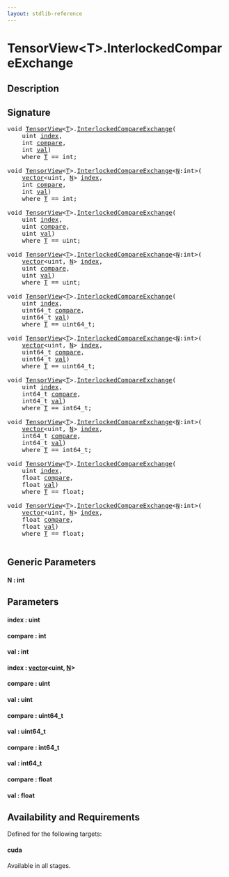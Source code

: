 ```yaml
---
layout: stdlib-reference
---
```


# TensorView\<T\>\.InterlockedCompareExchange

## Description





## Signature 

<pre>
<span class="code_keyword">void</span> <a href="index.html" class="code_type">TensorView</a>&lt;<a href="index.html#typeparam-T" class="code_type">T</a>&gt;.<a href="interlockedcompareexchange-0bi.html">InterlockedCompareExchange</a>(
    <span class="code_keyword">uint</span> <a href="interlockedcompareexchange-0bi.html#decl-index" class="code_param">index</a>,
    <span class="code_keyword">int</span> <a href="interlockedcompareexchange-0bi.html#decl-compare" class="code_param">compare</a>,
    <span class="code_keyword">int</span> <a href="interlockedcompareexchange-0bi.html#decl-val" class="code_param">val</a>)
    <span class='code_keyword'>where</span> <a href="index.html#typeparam-T" class="code_type">T</a> == <span class="code_keyword">int</span>;

<span class="code_keyword">void</span> <a href="index.html" class="code_type">TensorView</a>&lt;<a href="index.html#typeparam-T" class="code_type">T</a>&gt;.<a href="interlockedcompareexchange-0bi.html">InterlockedCompareExchange</a>&lt;<a href="interlockedcompareexchange-0bi.html#decl-N" class="code_var">N</a>:<span class="code_keyword">int</span>&gt;(
    <a href="../vector/index.html" class="code_type">vector</a>&lt;<span class="code_keyword">uint</span>, <a href="interlockedcompareexchange-0bi.html#decl-N" class="code_var">N</a>&gt; <a href="interlockedcompareexchange-0bi.html#decl-index" class="code_param">index</a>,
    <span class="code_keyword">int</span> <a href="interlockedcompareexchange-0bi.html#decl-compare" class="code_param">compare</a>,
    <span class="code_keyword">int</span> <a href="interlockedcompareexchange-0bi.html#decl-val" class="code_param">val</a>)
    <span class='code_keyword'>where</span> <a href="index.html#typeparam-T" class="code_type">T</a> == <span class="code_keyword">int</span>;

<span class="code_keyword">void</span> <a href="index.html" class="code_type">TensorView</a>&lt;<a href="index.html#typeparam-T" class="code_type">T</a>&gt;.<a href="interlockedcompareexchange-0bi.html">InterlockedCompareExchange</a>(
    <span class="code_keyword">uint</span> <a href="interlockedcompareexchange-0bi.html#decl-index" class="code_param">index</a>,
    <span class="code_keyword">uint</span> <a href="interlockedcompareexchange-0bi.html#decl-compare" class="code_param">compare</a>,
    <span class="code_keyword">uint</span> <a href="interlockedcompareexchange-0bi.html#decl-val" class="code_param">val</a>)
    <span class='code_keyword'>where</span> <a href="index.html#typeparam-T" class="code_type">T</a> == <span class="code_keyword">uint</span>;

<span class="code_keyword">void</span> <a href="index.html" class="code_type">TensorView</a>&lt;<a href="index.html#typeparam-T" class="code_type">T</a>&gt;.<a href="interlockedcompareexchange-0bi.html">InterlockedCompareExchange</a>&lt;<a href="interlockedcompareexchange-0bi.html#decl-N" class="code_var">N</a>:<span class="code_keyword">int</span>&gt;(
    <a href="../vector/index.html" class="code_type">vector</a>&lt;<span class="code_keyword">uint</span>, <a href="interlockedcompareexchange-0bi.html#decl-N" class="code_var">N</a>&gt; <a href="interlockedcompareexchange-0bi.html#decl-index" class="code_param">index</a>,
    <span class="code_keyword">uint</span> <a href="interlockedcompareexchange-0bi.html#decl-compare" class="code_param">compare</a>,
    <span class="code_keyword">uint</span> <a href="interlockedcompareexchange-0bi.html#decl-val" class="code_param">val</a>)
    <span class='code_keyword'>where</span> <a href="index.html#typeparam-T" class="code_type">T</a> == <span class="code_keyword">uint</span>;

<span class="code_keyword">void</span> <a href="index.html" class="code_type">TensorView</a>&lt;<a href="index.html#typeparam-T" class="code_type">T</a>&gt;.<a href="interlockedcompareexchange-0bi.html">InterlockedCompareExchange</a>(
    <span class="code_keyword">uint</span> <a href="interlockedcompareexchange-0bi.html#decl-index" class="code_param">index</a>,
    uint64_t <a href="interlockedcompareexchange-0bi.html#decl-compare" class="code_param">compare</a>,
    uint64_t <a href="interlockedcompareexchange-0bi.html#decl-val" class="code_param">val</a>)
    <span class='code_keyword'>where</span> <a href="index.html#typeparam-T" class="code_type">T</a> == uint64_t;

<span class="code_keyword">void</span> <a href="index.html" class="code_type">TensorView</a>&lt;<a href="index.html#typeparam-T" class="code_type">T</a>&gt;.<a href="interlockedcompareexchange-0bi.html">InterlockedCompareExchange</a>&lt;<a href="interlockedcompareexchange-0bi.html#decl-N" class="code_var">N</a>:<span class="code_keyword">int</span>&gt;(
    <a href="../vector/index.html" class="code_type">vector</a>&lt;<span class="code_keyword">uint</span>, <a href="interlockedcompareexchange-0bi.html#decl-N" class="code_var">N</a>&gt; <a href="interlockedcompareexchange-0bi.html#decl-index" class="code_param">index</a>,
    uint64_t <a href="interlockedcompareexchange-0bi.html#decl-compare" class="code_param">compare</a>,
    uint64_t <a href="interlockedcompareexchange-0bi.html#decl-val" class="code_param">val</a>)
    <span class='code_keyword'>where</span> <a href="index.html#typeparam-T" class="code_type">T</a> == uint64_t;

<span class="code_keyword">void</span> <a href="index.html" class="code_type">TensorView</a>&lt;<a href="index.html#typeparam-T" class="code_type">T</a>&gt;.<a href="interlockedcompareexchange-0bi.html">InterlockedCompareExchange</a>(
    <span class="code_keyword">uint</span> <a href="interlockedcompareexchange-0bi.html#decl-index" class="code_param">index</a>,
    int64_t <a href="interlockedcompareexchange-0bi.html#decl-compare" class="code_param">compare</a>,
    int64_t <a href="interlockedcompareexchange-0bi.html#decl-val" class="code_param">val</a>)
    <span class='code_keyword'>where</span> <a href="index.html#typeparam-T" class="code_type">T</a> == int64_t;

<span class="code_keyword">void</span> <a href="index.html" class="code_type">TensorView</a>&lt;<a href="index.html#typeparam-T" class="code_type">T</a>&gt;.<a href="interlockedcompareexchange-0bi.html">InterlockedCompareExchange</a>&lt;<a href="interlockedcompareexchange-0bi.html#decl-N" class="code_var">N</a>:<span class="code_keyword">int</span>&gt;(
    <a href="../vector/index.html" class="code_type">vector</a>&lt;<span class="code_keyword">uint</span>, <a href="interlockedcompareexchange-0bi.html#decl-N" class="code_var">N</a>&gt; <a href="interlockedcompareexchange-0bi.html#decl-index" class="code_param">index</a>,
    int64_t <a href="interlockedcompareexchange-0bi.html#decl-compare" class="code_param">compare</a>,
    int64_t <a href="interlockedcompareexchange-0bi.html#decl-val" class="code_param">val</a>)
    <span class='code_keyword'>where</span> <a href="index.html#typeparam-T" class="code_type">T</a> == int64_t;

<span class="code_keyword">void</span> <a href="index.html" class="code_type">TensorView</a>&lt;<a href="index.html#typeparam-T" class="code_type">T</a>&gt;.<a href="interlockedcompareexchange-0bi.html">InterlockedCompareExchange</a>(
    <span class="code_keyword">uint</span> <a href="interlockedcompareexchange-0bi.html#decl-index" class="code_param">index</a>,
    <span class="code_keyword">float</span> <a href="interlockedcompareexchange-0bi.html#decl-compare" class="code_param">compare</a>,
    <span class="code_keyword">float</span> <a href="interlockedcompareexchange-0bi.html#decl-val" class="code_param">val</a>)
    <span class='code_keyword'>where</span> <a href="index.html#typeparam-T" class="code_type">T</a> == <span class="code_keyword">float</span>;

<span class="code_keyword">void</span> <a href="index.html" class="code_type">TensorView</a>&lt;<a href="index.html#typeparam-T" class="code_type">T</a>&gt;.<a href="interlockedcompareexchange-0bi.html">InterlockedCompareExchange</a>&lt;<a href="interlockedcompareexchange-0bi.html#decl-N" class="code_var">N</a>:<span class="code_keyword">int</span>&gt;(
    <a href="../vector/index.html" class="code_type">vector</a>&lt;<span class="code_keyword">uint</span>, <a href="interlockedcompareexchange-0bi.html#decl-N" class="code_var">N</a>&gt; <a href="interlockedcompareexchange-0bi.html#decl-index" class="code_param">index</a>,
    <span class="code_keyword">float</span> <a href="interlockedcompareexchange-0bi.html#decl-compare" class="code_param">compare</a>,
    <span class="code_keyword">float</span> <a href="interlockedcompareexchange-0bi.html#decl-val" class="code_param">val</a>)
    <span class='code_keyword'>where</span> <a href="index.html#typeparam-T" class="code_type">T</a> == <span class="code_keyword">float</span>;

</pre>

## Generic Parameters

####  <a id="decl-N"></a>N  : int

## Parameters

####  <a id="decl-index"></a>index  : uint
####  <a id="decl-compare"></a>compare  : int
####  <a id="decl-val"></a>val  : int
####  <a id="decl-index"></a>index  : [vector](../vector/index.html)\<uint, [N](../vector/index.html#decl-N)\>
####  <a id="decl-compare"></a>compare  : uint
####  <a id="decl-val"></a>val  : uint
####  <a id="decl-compare"></a>compare  : uint64\_t
####  <a id="decl-val"></a>val  : uint64\_t
####  <a id="decl-compare"></a>compare  : int64\_t
####  <a id="decl-val"></a>val  : int64\_t
####  <a id="decl-compare"></a>compare  : float
####  <a id="decl-val"></a>val  : float

## Availability and Requirements

Defined for the following targets:

#### cuda
Available in all stages.



